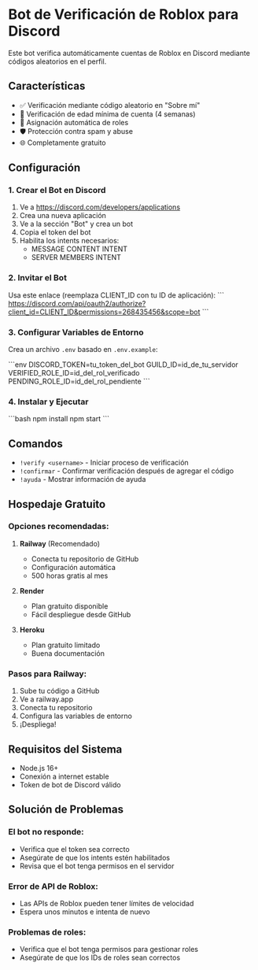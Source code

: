 # Bot de Verificación de Roblox para Discord

Este bot verifica automáticamente cuentas de Roblox en Discord mediante códigos aleatorios en el perfil.

## Características

- ✅ Verificación mediante código aleatorio en "Sobre mí"
- 📅 Verificación de edad mínima de cuenta (4 semanas)
- 🔄 Asignación automática de roles
- 🛡️ Protección contra spam y abuse
- 🌐 Completamente gratuito

## Configuración

### 1. Crear el Bot en Discord

1. Ve a https://discord.com/developers/applications
2. Crea una nueva aplicación
3. Ve a la sección "Bot" y crea un bot
4. Copia el token del bot
5. Habilita los intents necesarios:
   - MESSAGE CONTENT INTENT
   - SERVER MEMBERS INTENT

### 2. Invitar el Bot

Usa este enlace (reemplaza CLIENT_ID con tu ID de aplicación):
\`\`\`
https://discord.com/api/oauth2/authorize?client_id=CLIENT_ID&permissions=268435456&scope=bot
\`\`\`

### 3. Configurar Variables de Entorno

Crea un archivo `.env` basado en `.env.example`:

\`\`\`env
DISCORD_TOKEN=tu_token_del_bot
GUILD_ID=id_de_tu_servidor
VERIFIED_ROLE_ID=id_del_rol_verificado
PENDING_ROLE_ID=id_del_rol_pendiente
\`\`\`

### 4. Instalar y Ejecutar

\`\`\`bash
npm install
npm start
\`\`\`

## Comandos

- `!verify <username>` - Iniciar proceso de verificación
- `!confirmar` - Confirmar verificación después de agregar el código
- `!ayuda` - Mostrar información de ayuda

## Hospedaje Gratuito

### Opciones recomendadas:

1. **Railway** (Recomendado)
   - Conecta tu repositorio de GitHub
   - Configuración automática
   - 500 horas gratis al mes

2. **Render**
   - Plan gratuito disponible
   - Fácil despliegue desde GitHub

3. **Heroku**
   - Plan gratuito limitado
   - Buena documentación

### Pasos para Railway:

1. Sube tu código a GitHub
2. Ve a railway.app
3. Conecta tu repositorio
4. Configura las variables de entorno
5. ¡Despliega!

## Requisitos del Sistema

- Node.js 16+
- Conexión a internet estable
- Token de bot de Discord válido

## Solución de Problemas

### El bot no responde:
- Verifica que el token sea correcto
- Asegúrate de que los intents estén habilitados
- Revisa que el bot tenga permisos en el servidor

### Error de API de Roblox:
- Las APIs de Roblox pueden tener límites de velocidad
- Espera unos minutos e intenta de nuevo

### Problemas de roles:
- Verifica que el bot tenga permisos para gestionar roles
- Asegúrate de que los IDs de roles sean correctos
